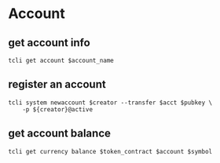 # Account

## get account info

```tcli get account $account_name```

## register an account

```shell
tcli system newaccount $creator --transfer $acct $pubkey \
    -p ${creator}@active
```

## get account balance

```shell
tcli get currency balance $token_contract $account $symbol
```